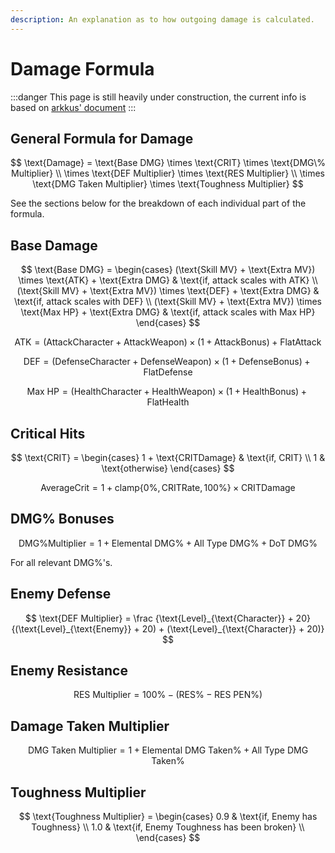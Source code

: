 ```yaml
---
description: An explanation as to how outgoing damage is calculated.
---
```


# Damage Formula

:::danger
This page is still heavily under construction, the current info is based on [arkkus' document](https://docs.google.com/document/d/e/2PACX-1vQ9M7q5jLz9DKkTRlsGiB8RGYyPQyhShbuTbrVPQ7-Ke4_U787MfWzr2NjY-KrQo5Ota4Lj3JrFyge9/pub)
:::

## General Formula for Damage

$$
\text{Damage} = \text{Base DMG} \times \text{CRIT} \times \text{DMG\% Multiplier} \\
\times \text{DEF Multiplier} \times \text{RES Multiplier} \\
\times \text{DMG Taken Multiplier} \times \text{Toughness Multiplier}
$$

See the sections below for the breakdown of each individual part of the formula.

## Base Damage

$$
\text{Base DMG} =
\begin{cases}
  (\text{Skill MV} + \text{Extra MV}) \times \text{ATK} + \text{Extra DMG} & \text{if, attack scales with ATK} \\
  (\text{Skill MV} + \text{Extra MV}) \times \text{DEF} + \text{Extra DMG} & \text{if, attack scales with DEF} \\
  (\text{Skill MV} + \text{Extra MV}) \times \text{Max HP} + \text{Extra DMG} & \text{if, attack scales with Max HP}
\end{cases}
$$

$$
\text{ATK} = (\text{AttackCharacter} + \text{AttackWeapon}) \times (1 + \text{AttackBonus}) + \text{FlatAttack}
$$

$$
\text{DEF} = (\text{DefenseCharacter} + \text{DefenseWeapon}) \times (1 + \text{DefenseBonus}) + \text{FlatDefense}
$$

$$
\text{Max HP} = (\text{HealthCharacter} + \text{HealthWeapon}) \times (1 + \text{HealthBonus}) + \text{FlatHealth}
$$

## Critical Hits

$$
\text{CRIT} = \begin{cases}
  1 + \text{CRITDamage} & \text{if, CRIT} \\
  1 & \text{otherwise}
\end{cases}
$$

$$
\text{AverageCrit} = 1 + \text{clamp}\{0\%, \text{CRITRate}, 100\% \} \times \text{CRITDamage}
$$

## DMG% Bonuses

$$
\text{DMG\% Multiplier} = 1 + \text{Elemental DMG\%} + \text{All Type DMG\%} + \text{DoT DMG\%}
$$

For all relevant DMG%'s.

## Enemy Defense

$$
\text{DEF Multiplier} = \frac
    {\text{Level}_{\text{Character}} + 20}
    {(\text{Level}_{\text{Enemy}} + 20) + (\text{Level}_{\text{Character}} + 20)}
$$


## Enemy Resistance

$$
\text{RES Multiplier} = 100\% - (\text{RES\%} - \text{RES PEN\%})
$$

## Damage Taken Multiplier

$$
\text{DMG Taken Multiplier}  = 1 + \text{Elemental DMG Taken\%} + \text{All Type DMG Taken\%} 
$$

## Toughness Multiplier

$$
\text{Toughness Multiplier} = \begin{cases}
  0.9 & \text{if, Enemy has Toughness} \\
  1.0 & \text{if, Enemy Toughness has been broken} \\
\end{cases}
$$

